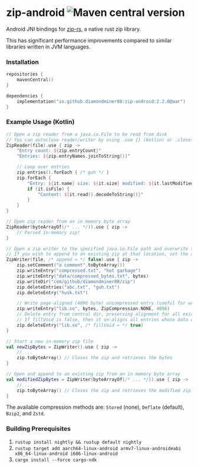 # zip-android ![Maven central version](https://img.shields.io/maven-central/v/io.github.diamondminer88/zip-android?style=flat-square) 

Android JNI bindings for [zip-rs](https://github.com/zip-rs/zip), a native rust zip library.

This has significant performance improvements compared to similar libraries
written in JVM languages.

### Installation

```kotlin
repositories {
    mavenCentral()
}

dependencies {
    implementation("io.github.diamondminer88:zip-android:2.2.0@aar")
}
```

### Example Usage (Kotlin)

```kotlin
// Open a zip reader from a java.io.File to be read from disk
// You can autoclose reader/writer by using .use {} (kotlin) or .close()/try block for java
ZipReader(file).use { zip ->
    "Entry count: ${zip.entryCount}"
    "Entries: ${zip.entryNames.joinToString()}"

    // Loop over entries
    zip.entries().forEach { /* guh */ }
    zip.forEach {
        "Entry: ${it.name} size: ${it.size} modified: ${it.lastModified}"
        if (it.isFile) {
            "Content: ${it.read().decodeToString()}"
        }
    }
}

// Open zip reader from an in memory byte array
ZipReader(byteArrayOf(/* ... */)).use { zip ->
    // Parsed in-memory zip!
}

// Open a zip writer to the specified java.io.File path and overwrite the original file
// If you wish to append to an existing zip at that location, set the append parameter to `true`.
ZipWriter(file, /* append = */ false).use { zip ->
    zip.setComment("a comment".toByteArray())
    zip.writeEntry("compressed.txt", "hot garbage")
    zip.writeEntry("data/compressed_bytes.txt", bytes)
    zip.writeDir("com/github/diamondminer88/zip")
    zip.deleteEntries("abc.txt", "guh.txt")
    zip.deleteEntry("husk.txt")

    // Write page-aligned (4096 byte) uncompressed entry (useful for writing zip aligned .so's)
    zip.writeEntry("lib.so", bytes, ZipCompression.NONE, 4096)
    // Delete entry from central dir, preserving alignment for all existing zip entries
    // If fillVoid is false, then it un-aligns all entries whose data comes after this one
    zip.deleteEntry("lib.so", /* fillVoid = */ true)
}

// Start a new in-memory zip file
val newZipBytes = ZipWriter().use { zip ->
    // ...
    zip.toByteArray() // Closes the zip and retrieves the bytes
}

// Open and append to an existing zip from an in memory byte array
val modifiedZipBytes = ZipWriter(byteArrayOf(/* ... */)).use { zip ->
    // ...
    zip.toByteArray() // Closes the zip and retrieves the modified zip file bytes
}
```

The available compression methods are: `Stored` (none), `Deflate` (default), `Bzip2`, and `Zstd`.

### Building Prerequisites
1. `rustup install nightly && rustup default nightly`
2. `rustup target add aarch64-linux-android armv7-linux-androideabi x86_64-linux-android i686-linux-android`
3. `cargo install --force cargo-ndk`
